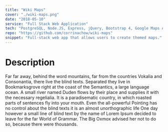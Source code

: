 ```yaml
---
title: "Wiki Maps"
cover: "./wiki-maps.png"
date: "2018-05-10"
service: "Full Stack Web Application"
tech: "PostgreSQL, Node.JS, Express, jQuery, Bootstrap 4, Google Maps API, Google Geocode API"
repo: "https://github.com/corrinachow/wiki-maps"
snippet: "Full-stack web app that allows users to create themed maps."
---
```


# Description

Far far away, behind the word mountains, far from the countries Vokalia and Consonantia, there live the blind texts. Separated they live in Bookmarksgrove right at the coast of the Semantics, a large language ocean. A small river named Duden flows by their place and supplies it with the necessary regelialia. It is a paradisematic country, in which roasted parts of sentences fly into your mouth. Even the all-powerful Pointing has no control about the blind texts it is an almost unorthographic life One day however a small line of blind text by the name of Lorem Ipsum decided to leave for the far World of Grammar. The Big Oxmox advised her not to do so, because there were thousands.